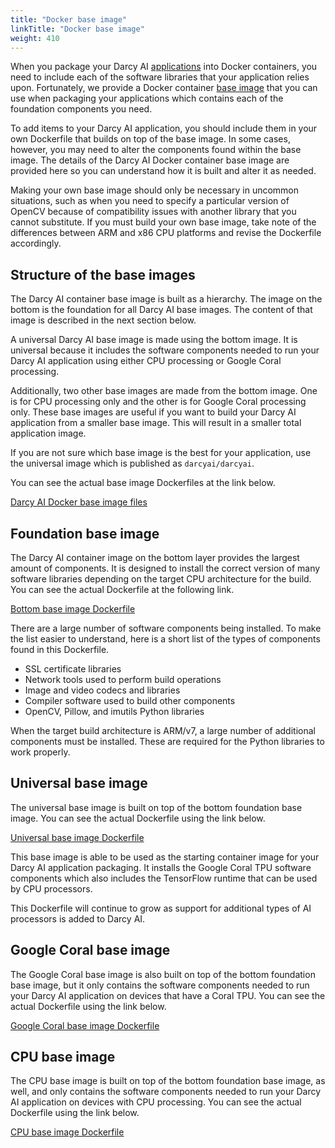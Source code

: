 ```yaml
---
title: "Docker base image"
linkTitle: "Docker base image"
weight: 410
---
```


When you package your Darcy AI [applications](../more/terminology#application) into Docker containers, you need to include each of the
software libraries that your application relies upon. Fortunately, we provide a Docker container
[base image](../more/terminology#docker-base-image) that you can use when packaging your applications which contains each of the foundation
components you need.

To add items to your Darcy AI application, you should include them in your own Dockerfile that
builds on top of the base image. In some cases, however, you may need to alter the components found
within the base image. The details of the Darcy AI Docker container base image are provided here so
you can understand how it is built and alter it as needed.

Making your own base image should only be necessary in uncommon situations, such as when you need to
specify a particular version of OpenCV because of compatibility issues with another library that you
cannot substitute. If you must build your own base image, take note of the differences between ARM
and x86 CPU platforms and revise the Dockerfile accordingly.

## Structure of the base images

The Darcy AI container base image is built as a hierarchy. The image on the bottom is the foundation
for all Darcy AI base images. The content of that image is described in the next section below.

A universal Darcy AI base image is made using the bottom image. It is universal because it includes
the software components needed to run your Darcy AI application using either CPU processing or
Google Coral processing.

Additionally, two other base images are made from the bottom image. One is for CPU processing only
and the other is for Google Coral processing only. These base images are useful if you want to build
your Darcy AI application from a smaller base image. This will result in a smaller total application
image.

If you are not sure which base image is the best for your application, use the universal image which
is published as `darcyai/darcyai`.

You can see the actual base image Dockerfiles at the link below.

[Darcy AI Docker base image files](https://github.com/darcyai/darcyai/tree/main/docker)

## Foundation base image

The Darcy AI container image on the bottom layer provides the largest amount of components. It is
designed to install the correct version of many software libraries depending on the target CPU
architecture for the build. You can see the actual Dockerfile at the following link.

[Bottom base image Dockerfile](https://github.com/darcyai/darcyai/blob/main/docker/base/Dockerfile)

There are a large number of software components being installed. To make the list easier to
understand, here is a short list of the types of components found in this Dockerfile.

- SSL certificate libraries
- Network tools used to perform build operations
- Image and video codecs and libraries
- Compiler software used to build other components
- OpenCV, Pillow, and imutils Python libraries

When the target build architecture is ARM/v7, a large number of additional components must be
installed. These are required for the Python libraries to work properly.

## Universal base image

The universal base image is built on top of the bottom foundation base image. You can see the actual
Dockerfile using the link below.

[Universal base image Dockerfile](https://github.com/darcyai/darcyai/blob/main/docker/universal/Dockerfile)

This base image is able to be used as the starting container image for your Darcy AI application
packaging. It installs the Google Coral TPU software components which also includes the TensorFlow
runtime that can be used by CPU processors.

This Dockerfile will continue to grow as support for additional types of AI processors is added to
Darcy AI.

## Google Coral base image

The Google Coral base image is also built on top of the bottom foundation base image, but it only
contains the software components needed to run your Darcy AI application on devices that have a
Coral TPU. You can see the actual Dockerfile using the link below.

[Google Coral base image Dockerfile](https://github.com/darcyai/darcyai/blob/main/docker/coral/Dockerfile)

## CPU base image

The CPU base image is built on top of the bottom foundation base image, as well, and only contains
the software components needed to run your Darcy AI application on devices with CPU processing. You
can see the actual Dockerfile using the link below.

[CPU base image Dockerfile](https://github.com/darcyai/darcyai/blob/main/docker/cpu/Dockerfile)
